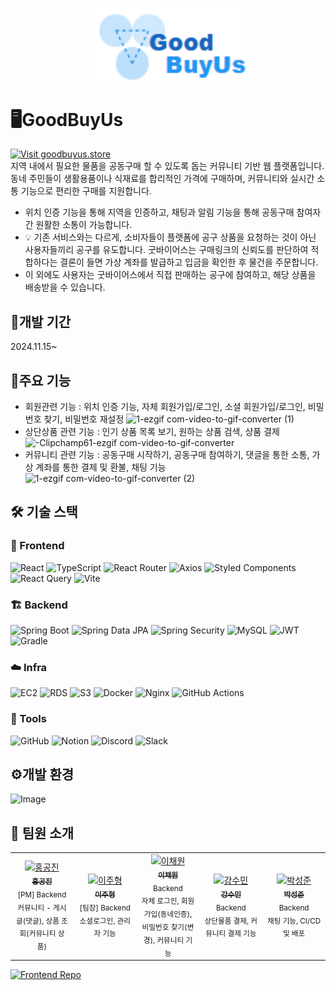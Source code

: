 <p align="center">
  <img src="https://raw.githubusercontent.com/prgrms-web-devcourse-final-project/WEB1_2_LinkUP_BE/develop/GoodBuyUS/src/main/resources/images/logo.png" style="width:50%; max-width:400px; display:block; margin:auto;" alt="프로젝트 로고" />
</p>


# 🖥️GoodBuyUs
[![Visit goodbuyus.store](https://img.shields.io/static/v1?style=for-the-badge&label=Visit&message=https://goodbuyus.store&color=blue&logo=google-chrome&logoColor=white)](https://goodbuyus.store/)  
지역 내에서 필요한 물품을 공동구매 할 수 있도록 돕는 커뮤니티 기반 웹 플랫폼입니다.  
동네 주민들이 생활용품이나 식재료를 합리적인 가격에 구매하며, 커뮤니티와 실시간 소통 기능으로 편리한 구매를 지원합니다.

- 위치 인증 기능을 통해 지역을 인증하고, 채팅과 알림 기능을 통해 공동구매 참여자 간 원활한 소통이 가능합니다.  
- 💡 기존 서비스와는 다르게, 소비자들이 플랫폼에 공구 상품을 요청하는 것이 아닌 사용자들끼리 공구를 유도합니다. 굿바이어스는 구매링크의 신뢰도를 판단하여 적합하다는 결론이 들면 가상 계좌를 발급하고 입금을 확인한 후 물건을 주문합니다.  
- 이 외에도 사용자는 굿바이어스에서 직접 판매하는 공구에 참여하고, 해당 상품을 배송받을 수 있습니다.

## 📆개발 기간
2024.11.15~ 

## 📌주요 기능
- 회원관련 기능 : 위치 인증 기능, 자체 회원가입/로그인, 소셜 회원가입/로그인, 비밀번호 찾기, 비밀번호 재설정
![1-ezgif com-video-to-gif-converter (1)](https://github.com/user-attachments/assets/bb34b69a-6c1c-4033-88a1-0e57d8c6789c)
- 상단상품 관련 기능 : 인기 상품 목록 보기, 원하는 상품 검색, 상품 결제
![-Clipchamp61-ezgif com-video-to-gif-converter](https://github.com/user-attachments/assets/69dfb7b3-f94d-49a1-9cd2-a11bf41c12b0)
- 커뮤니티 관련 기능 : 공동구매 시작하기, 공동구매 참여하기, 댓글을 통한 소통, 가상 계좌를 통한 결제 및 환불, 채팅 기능
![1-ezgif com-video-to-gif-converter (2)](https://github.com/user-attachments/assets/6bdd22e3-0883-487f-8d9a-f16cc23b8bfa)


## 🛠️ 기술 스택
### 🎨 Frontend
![React](https://img.shields.io/badge/React-20232A?style=flat&logo=react&logoColor=61DAFB)
![TypeScript](https://img.shields.io/badge/TypeScript-3178C6?style=flat&logo=typescript&logoColor=white)
![React Router](https://img.shields.io/badge/React%20Router-CA4245?style=flat&logo=react-router&logoColor=white)
![Axios](https://img.shields.io/badge/Axios-5A29E4?style=flat&logo=axios&logoColor=white)
![Styled Components](https://img.shields.io/badge/styled--components-DB7093?style=flat&logo=styled-components&logoColor=white)
![React Query](https://img.shields.io/badge/React%20Query-FF4154?style=flat&logo=react-query&logoColor=white)
![Vite](https://img.shields.io/badge/Vite-646CFF?style=flat&logo=vite&logoColor=white)

### 🏗️ Backend
![Spring Boot](https://img.shields.io/badge/Spring%20Boot-6DB33F?style=flat&logo=spring-boot&logoColor=white)
![Spring Data JPA](https://img.shields.io/badge/Spring%20Data%20JPA-6DB33F?style=flat&logo=spring&logoColor=white)
![Spring Security](https://img.shields.io/badge/Spring%20Security-6DB33F?style=flat&logo=spring-security&logoColor=white)
![MySQL](https://img.shields.io/badge/MySQL-4479A1?style=flat&logo=mysql&logoColor=white)
![JWT](https://img.shields.io/badge/JWT-000000?style=flat&logo=jsonwebtokens&logoColor=white)
![Gradle](https://img.shields.io/badge/Gradle-02303A?style=flat&logo=gradle&logoColor=white)

### ☁️ Infra
![EC2](https://img.shields.io/badge/EC2-FF9900?style=flat&logo=amazonaws&logoColor=white)
![RDS](https://img.shields.io/badge/RDS-527FFF?style=flat&logo=amazonaws&logoColor=white)
![S3](https://img.shields.io/badge/S3-569A31?style=flat&logo=amazonaws&logoColor=white)
![Docker](https://img.shields.io/badge/Docker-2496ED?style=flat&logo=docker&logoColor=white)
![Nginx](https://img.shields.io/badge/Nginx-009639?style=flat&logo=nginx&logoColor=white)
![GitHub Actions](https://img.shields.io/badge/GitHub%20Actions-2088FF?style=flat&logo=githubactions&logoColor=white)

### 🧰 Tools
![GitHub](https://img.shields.io/badge/GitHub-181717?style=flat&logo=github&logoColor=white)
![Notion](https://img.shields.io/badge/Notion-000000?style=flat&logo=notion&logoColor=white)
![Discord](https://img.shields.io/badge/Discord-5865F2?style=flat&logo=discord&logoColor=white)
![Slack](https://img.shields.io/badge/Slack-4A154B?style=flat&logo=slack&logoColor=white)


## ⚙️개발 환경
![Image](https://github.com/user-attachments/assets/ec6b5cd5-d816-4f8d-990b-d1ac048f802c)

## 👥 팀원 소개

<table width="100%">
  <tr>
    <td align="center" width="20%">
      <a href="https://github.com/Gongjjin">
        <img src="https://avatars.githubusercontent.com/Gongjjin" width="120px;" alt="홍공진"/><br />
        <sub><b>홍공진</b></sub>
      </a>
      <br />
      <sub>[PM] Backend</sub><br />
      <sub>커뮤니티 - 게시글(댓글), 상품 조회(커뮤니티 상품)</sub>
    </td>
    <td align="center" width="20%">
      <a href="https://github.com/josh971230![1-ezgif com-video-to-gif-converter (1)](https://github.com/user-attachments/assets/7c632fc0-ced3-4b9f-a1d9-a4de558c4fe5)
">
        <img src="https://avatars.githubusercontent.com/josh971230" width="120px;" alt="이주형"/><br />
        <sub><b>이주형</b></sub>
      </a>
      <br />
      <sub>[팀장] Backend</sub><br />
      <sub>소셜로그인, 관리자 기능</sub>
    </td>
    <td align="center" width="20%">
      <a href="https://github.com/LChaeWon">
        <img src="https://avatars.githubusercontent.com/LChaeWon" width="120px;" alt="이채원"/><br />
        <sub><b>이채원</b></sub>
      </a>
      <br />
      <sub>Backend</sub><br />
      <sub>자체 로그인, 회원가입(동네인증), 비밀번호 찾기(변경), 커뮤니티 기능</sub>
    </td>
    <td align="center" width="20%">
      <a href="https://github.com/sumin2eee">
        <img src="https://avatars.githubusercontent.com/sumin2eee" width="120px;" alt="강수민"/><br />
        <sub><b>강수민</b></sub>
      </a>
      <br />
      <sub>Backend</sub><br />
      <sub>상단물품 결제, 커뮤니티 결제 기능</sub>
    </td>
    <td align="center" width="20%">
      <a href="https://github.com/sungjun2018">
        <img src="https://avatars.githubusercontent.com/sungjun2018" width="120px;" alt="박성준"/><br />
        <sub><b>박성준</b></sub>
      </a>
      <br />
      <sub>Backend</sub><br />
      <sub>채팅 기능, CI/CD 및 배포</sub>
    </td>
  </tr>
</table>

[![Frontend Repo](https://img.shields.io/badge/Frontend-FE%20Repository-blue?style=for-the-badge&logo=github)](https://github.com/prgrms-web-devcourse-final-project/WEB1_2_LinkUP_FE)
